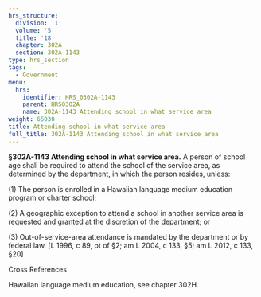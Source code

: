 ```yaml
---
hrs_structure:
  division: '1'
  volume: '5'
  title: '18'
  chapter: 302A
  section: 302A-1143
type: hrs_section
tags:
  - Government
menu:
  hrs:
    identifier: HRS_0302A-1143
    parent: HRS0302A
    name: 302A-1143 Attending school in what service area
weight: 65030
title: Attending school in what service area
full_title: 302A-1143 Attending school in what service area
---
```

**§302A-1143 Attending school in what service area.** A person of school age shall be required to attend the school of the service area, as determined by the department, in which the person resides, unless:

(1) The person is enrolled in a Hawaiian language medium education program or charter school;

(2) A geographic exception to attend a school in another service area is requested and granted at the discretion of the department; or

(3) Out-of-service-area attendance is mandated by the department or by federal law. [L 1996, c 89, pt of §2; am L 2004, c 133, §5; am L 2012, c 133, §20]

Cross References

Hawaiian language medium education, see chapter 302H.
